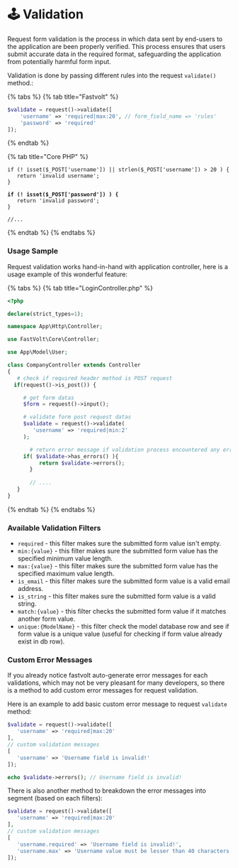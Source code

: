 # 🕹 Validation

Request form validation is the process in which data sent by end-users to the application are been properly verified. This process ensures that users submit accurate data in the required format, safeguarding the application from potentially harmful form input.

Validation is done by passing different rules into the request `validate()` method.:

{% tabs %}
{% tab title="Fastvolt" %}
```php
$validate = request()->validate([
    'username' => 'required|max:20', // form_field_name => 'rules'
    'password' => 'required'
]);
```
{% endtab %}

{% tab title="Core PHP" %}
<pre class="language-php"><code class="lang-php">if (! isset($_POST['username']) || strlen($_POST['username']) > 20 ) {
   return 'invalid username';
}

<strong>if (! isset($_POST['password']) ) {
</strong>   return 'invalid password';
}

//...
</code></pre>
{% endtab %}
{% endtabs %}



### Usage Sample

Request validation works hand-in-hand with application controller, here is a usage example of this wonderful feature:

{% tabs %}
{% tab title="LoginController.php" %}
```php
<?php

declare(strict_types=1);

namespace App\Http\Controller;

use FastVolt\Core\Controller;

use App\Model\User;

class CompanyController extends Controller
{
   # check if required header method is POST request
  if(request()->is_post()) {

     # get form datas
     $form = request()->input();

     # validate form post request datas
     $validate = request()->validate(
        'username' => 'required|min:2'
     );

       # return error message if validation process encountered any errors
     if( $validate->has_errors() ){
          return $validate->errors();
       }
       
       // ....
   }
}
```
{% endtab %}
{% endtabs %}



### Available Validation Filters

* `required` - this filter makes sure the submitted form value isn't empty.
* `min:{value}` - this filter makes sure the submitted form value has the specified minimum value length.
* `max:{value}` - this filter makes sure the submitted form value has the specified maximum value length.
* `is_email` - this filter makes sure the submitted form value is a valid email address.
* `is_string` - this filter makes sure the submitted form value is a valid string.
* `match:{value}` - this filter checks the submitted form value if it matches another form value.
* `unique:{ModelName}` - this filter check the model database row and see if form value is a unique value (useful for checking if form value already exist in db row).



### Custom Error Messages

If you already notice fastvolt auto-generate error messages for each validations, which may not be very pleasant for many developers, so there is a method to add custom error messages for request validation.

Here is an example to add basic custom error message to request `validate` method:

```php
$validate = request()->validate([
   'username' => 'required|max:20'
],
// custom validation messages 
[
   'username' => 'Username field is invalid!'
]);

echo $validate->errors(); // Username field is invalid!
```

&#x20;

There is also another method to breakdown the error messages into segment (based on each filters):

```php
$validate = request()->validate([
   'username' => 'required|max:20'
], 
// custom validation messages
[
   'username.required' => 'Username field is invalid!',
   'username.max' => 'Username value must be lesser than 40 characters'
]);
```

